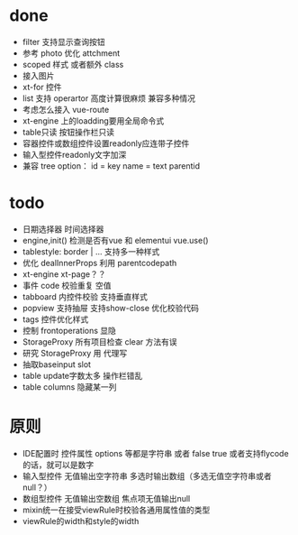 
# done
+ filter 支持显示查询按钮
+ 参考 photo 优化 attchment
+ scoped 样式 或者额外 class
+ 接入图片
+ xt-for 控件
+ list 支持 operartor 高度计算很麻烦 兼容多种情况
+ 考虑怎么接入 vue-route
+ xt-engine 上的loadding要用全局命令式
+ table只读 按钮操作栏只读
+ 容器控件或数组控件设置readonly应连带子控件
+ 输入型控件readonly文字加深
+ 兼容 tree option： id = key name = text parentid


# todo
+ 日期选择器 时间选择器
+ engine,init()  检测是否有vue 和 elementui vue.use()
+ tablestyle: border | ... 支持多一种样式
+ 优化 dealInnerProps 利用 parentcodepath
+ xt-engine xt-page？？
+ 事件 code 校验重复 空值
+ tabboard 内控件校验 支持垂直样式
+ popview 支持抽屉 支持show-close 优化校验代码
+ tags 控件优化样式
+ 控制 frontoperations 显隐
+ StorageProxy 所有项目检查 clear 方法有误
+ 研究 StorageProxy 用 代理写
+ 抽取baseinput slot
+ table update字数太多 操作栏错乱
+ table columns 隐藏某一列


# 原则
+ IDE配置时 控件属性 options 等都是字符串 或者 false true 或者支持flycode的话，就可以是数字
+ 输入型控件 无值输出空字符串 多选时输出数组（多选无值空字符串或者null？）
+ 数组型控件 无值输出空数组 焦点项无值输出null
+ mixin统一在接受viewRule时校验各通用属性值的类型
+ viewRule的width和style的width


